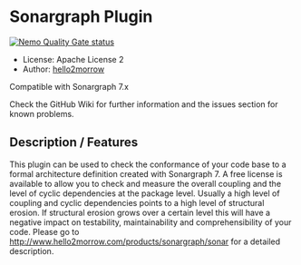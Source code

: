 Sonargraph Plugin
=================

[![Nemo Quality Gate status](https://nemo.sonarqube.org/api/badges/gate?key=org.codehaus.sonar-plugins%3Asonar-sonargraph-plugin)](https://nemo.sonarqube.org/overview?id=org.codehaus.sonar-plugins%3Asonar-sonargraph-plugin)

- License: Apache License 2
- Author: [hello2morrow](https://www.hello2morrow.com)

Compatible with Sonargraph 7.x

Check the GitHub Wiki for further information and the issues section for known problems.  

## Description / Features
This plugin can be used to check the conformance of your code base to a 
formal architecture definition created with Sonargraph 7. A free license 
is available to allow you to check and measure the overall coupling and 
the level of cyclic dependencies at the package level. Usually a high 
level of coupling and cyclic dependencies points to a high level of 
structural erosion. If structural erosion grows over a certain level 
this will have a negative impact on testability, maintainability and 
comprehensibility of your code.
Please go to <a href="http://www.hello2morrow.com/products/sonargraph/sonar" >http://www.hello2morrow.com/products/sonargraph/sonar</a> for a detailed description. 

